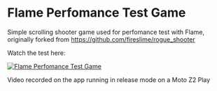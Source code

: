# Flame Perfomance Test Game

Simple scrolling shooter game used for perfomance test with Flame, originally forked from https://github.com/fireslime/rogue_shooter

Watch the test here:

[![Flame Perfomance Test Game](https://img.youtube.com/vi/4x4kEFolQa4/0.jpg)](https://www.youtube.com/watch?v=4x4kEFolQa4 "Flame Perfomance Test Game")

Video recorded on the app running in release mode on a Moto Z2 Play
